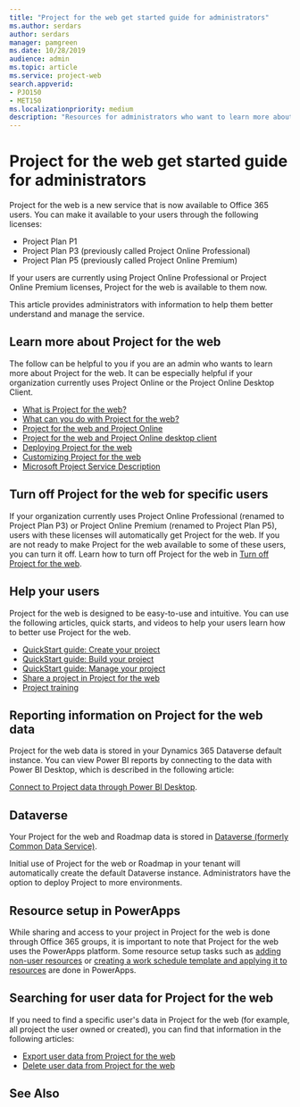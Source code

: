 ```yaml
---
title: "Project for the web get started guide for administrators"
ms.author: serdars
author: serdars
manager: pamgreen
ms.date: 10/28/2019
audience: admin
ms.topic: article
ms.service: project-web
search.appverid: 
- PJO150
- MET150
ms.localizationpriority: medium
description: "Resources for administrators who want to learn more about managing Project for the web."
---
```


# Project for the web get started guide for administrators

Project for the web is a new service that is now available to Office 365 users.  You can make it available to your users through the following licenses:

- Project Plan P1
- Project Plan P3 (previously called Project Online Professional)
- Project Plan P5 (previously called Project Online Premium)

If your users are currently using Project Online Professional or Project Online Premium licenses, Project for the web is available to them now. 

This article provides administrators with information to help them better understand and manage the service. 

## Learn more about Project for the web

The follow can be helpful to you if you are an admin who wants to learn more about Project for the web. It can be especially helpful if your organization currently uses Project Online or the Project Online Desktop Client.

- [What is Project for the web? ](https://go.microsoft.com/fwlink/?linkid=2108301)
- [What can you do with Project for the web? ](https://go.microsoft.com/fwlink/?linkid=2108303)
- [Project for the web and Project Online](https://go.microsoft.com/fwlink/?linkid=2108305)
- [Project for the web and Project Online desktop client ](https://go.microsoft.com/fwlink/?linkid=2108306)
- [Deploying Project for the web](deploying-project.md)
- [Customizing Project for the web ](https://go.microsoft.com/fwlink/?linkid=2108401)
- [Microsoft Project Service Description](/office365/servicedescriptions/project-online-service-description/project-online-service-description)

## Turn off Project for the web for specific users

If your organization currently uses Project Online Professional (renamed to Project Plan P3) or Project Online Premium (renamed to Project Plan P5), users with these licenses will automatically get Project for the web. If you are not ready to make Project for the web available to some of these users, you can turn it off. Learn how to turn off Project for the web in [Turn off Project for the web](turn-project-for-the-web-off.md).

## Help your users 

Project for the web is designed to be easy-to-use and intuitive. You can use the following articles, quick starts, and videos to help your users learn how to better use Project for the web. 

 - [QuickStart guide: Create your project](https://go.microsoft.com/fwlink/?linkid=2109367)
 - [QuickStart guide: Build your project](https://support.office.com/article/a45f7bcb-d3ff-4900-b2cb-41b8ba7ffbfe)
 - [QuickStart guide: Manage your project](https://support.office.com/article/c8e1f866-2c6a-4018-a39c-807382e7c671)
 - [Share a project in Project for the web](https://support.office.com/article/share-a-project-885758f0-c216-4129-a53d-6e2406977469)
 - [Project training](https://support.office.com/article/project-training-63f1db89-1ee0-4113-bedc-03fc5ec6223a)


## Reporting information on Project for the web data

Project for the web data is stored in your Dynamics 365 Dataverse default instance. You can view Power BI reports by connecting to the data with Power BI Desktop, which is described in the following article:

[Connect to Project data through Power BI Desktop](https://support.microsoft.com/office/use-power-bi-desktop-to-connect-with-your-project-data-df4ccca1-68e9-418c-9d0f-022ac05249a2).

## Dataverse
Your Project for the web and Roadmap data is stored in [Dataverse (formerly Common Data Service)](/powerapps/maker/common-data-service/data-platform-intro). 

Initial use of Project for the web or Roadmap in your tenant will automatically create the default Dataverse instance. Administrators have the option to deploy Project to more environments.
## Resource setup in PowerApps

While sharing and access to your project in Project for the web is done through Office 365 groups, it is important to note that Project for the web uses the PowerApps platform.  Some resource setup tasks such as [adding non-user resources](create-nonuser-resources-in-project-for-the-web.md) or [creating a work schedule template and applying it to resources](create-and-apply-a-work-calendar.md) are done in PowerApps. 


## Searching for user data for Project for the web

If you need to find a specific user's data in Project for the web (for example, all project the user owned or created), you can find that information in the following articles:

- [Export user data from Project for the web](export-user-data-from-project-for-the-web.md)
- [Delete user data from Project for the web](delete-user-data-from-project-for-the-web.md)





 
## See Also


  
  


